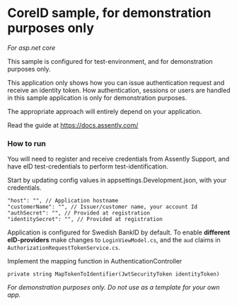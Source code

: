 # CoreID sample, for demonstration purposes only
_For asp.net core_

This sample is configured for test-environment, and for demonstration purposes only.

This application only shows how you can issue authentication request and receive an identity token.
How authentication, sessions or users are handled in this sample application is only for demonstration purposes.

The appropriate approach will entirely depend on your application.

Read the guide at https://docs.assently.com/

### How to run

You will need to register and receive credentials from Assently Support, and have eID test-credentials to perform test-identification.

Start by updating config values in appsettings.Development.json, with your credentials.

    "host": "", // Application hostname
    "customerName": "", // Issuer/customer name, your account Id
    "authSecret": "", // Provided at registration
    "identitySecret": "", // Provided at registration

Application is configured for Swedish BankID by default. 
To enable **different eID-providers** make changes to `LoginViewModel.cs`, and the `aud` claims in `AuthorizationRequestTokenService.cs`.

Implement the mapping function in AuthenticationController

    private string MapTokenToIdentifier(JwtSecurityToken identityToken)

_For demonstration purposes only. Do not use as a template for your own app._
